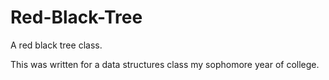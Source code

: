 # Red-Black-Tree
A red black tree class.

This was written for a data structures class my sophomore year of college. 
